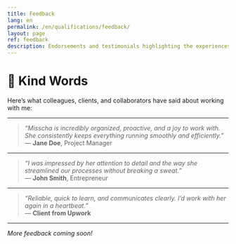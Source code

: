 ```yaml
---
title: Feedback
lang: en
permalink: /en/qualifications/feedback/
layout: page
ref: feedback
description: Endorsements and testimonials highlighting the experiences others have had working with me.
---
```


# 💬 Kind Words

Here’s what colleagues, clients, and collaborators have said about working with me:

---

> *“Misscha is incredibly organized, proactive, and a joy to work with. She consistently keeps everything running smoothly and efficiently.”*  
> — **Jane Doe**, Project Manager

---

> *“I was impressed by her attention to detail and the way she streamlined our processes without breaking a sweat.”*  
> — **John Smith**, Entrepreneur

---

> *“Reliable, quick to learn, and communicates clearly. I’d work with her again in a heartbeat.”*  
> — **Client from Upwork**

---

*More feedback coming soon!*
